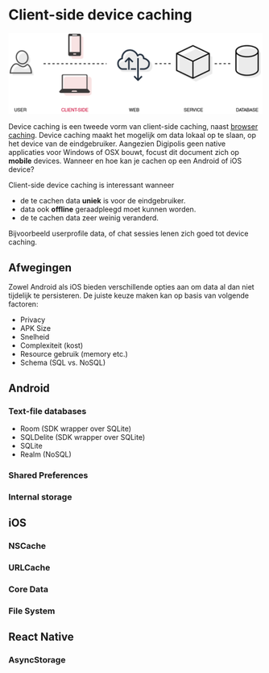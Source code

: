 # Client-side device caching

<img src="../../images/client-side.png"/>



Device caching is een tweede vorm van client-side caching, naast [browser caching](./browser.md). Device caching maakt het mogelijk om data lokaal op te slaan, op het device van de eindgebruiker. Aangezien Digipolis geen native applicaties voor Windows of OSX bouwt, focust dit document zich op **mobile** devices. Wanneer en hoe kan je cachen op een Android of iOS device?

Client-side device caching is interessant wanneer

* de te cachen data **uniek** is voor de eindgebruiker.
* data ook **offline** geraadpleegd moet kunnen worden.
* de te cachen data zeer weinig veranderd.

Bijvoorbeeld userprofile data, of chat sessies lenen zich goed tot device caching.

## Afwegingen

Zowel Android als iOS bieden verschillende opties aan om data al dan niet tijdelijk te persisteren.
De juiste keuze maken kan op basis van volgende factoren:

* Privacy
* APK Size
* Snelheid
* Complexiteit (kost)
* Resource gebruik (memory etc.)
* Schema (SQL vs. NoSQL)

## Android

### Text-file databases

* Room (SDK wrapper over SQLite)
* SQLDelite (SDK wrapper over SQLite)
* SQLite
* Realm (NoSQL)

### Shared Preferences

### Internal storage

## iOS

### NSCache

### URLCache

### Core Data

### File System

## React Native

### AsyncStorage
